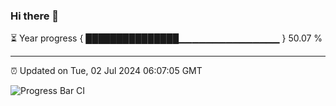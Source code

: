 ### Hi there 👋

⏳ Year progress { ███████████████▁▁▁▁▁▁▁▁▁▁▁▁▁▁▁ } 50.07 %

---

⏰ Updated on Tue, 02 Jul 2024 06:07:05 GMT

![Progress Bar CI](https://github.com/liununu/liununu/workflows/Progress%20Bar%20CI/badge.svg)
